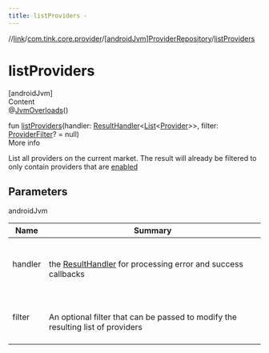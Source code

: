 ```yaml
---
title: listProviders -
---
```

//[link](../../index.md)/[com.tink.core.provider](../index.md)/[[androidJvm]ProviderRepository](index.md)/[listProviders](list-providers.md)



# listProviders  
[androidJvm]  
Content  
@[JvmOverloads](https://kotlinlang.org/api/latest/jvm/stdlib/kotlin.jvm/-jvm-overloads/index.html)()  
  
fun [listProviders](list-providers.md)(handler: [ResultHandler](../../com.tink.service.handler/[android-jvm]-result-handler/index.md)<[List](https://kotlinlang.org/api/latest/jvm/stdlib/kotlin.collections/-list/index.html)<[Provider](../../com.tink.model.provider/[android-jvm]-provider/index.md)>>, filter: [ProviderFilter](../../com.tink.service.provider/[android-jvm]-provider-filter/index.md)? = null)  
More info  


List all providers on the current market. The result will already be filtered to only contain providers that are [enabled](../../com.tink.model.provider/[android-jvm]-provider/-status/-e-n-a-b-l-e-d/index.md)



## Parameters  
  
androidJvm  
  
|  Name|  Summary| 
|---|---|
| <a name="com.tink.core.provider/ProviderRepository/listProviders/#com.tink.service.handler.ResultHandler[kotlin.collections.List[com.tink.model.provider.Provider]]#com.tink.service.provider.ProviderFilter?/PointingToDeclaration/"></a>handler| <a name="com.tink.core.provider/ProviderRepository/listProviders/#com.tink.service.handler.ResultHandler[kotlin.collections.List[com.tink.model.provider.Provider]]#com.tink.service.provider.ProviderFilter?/PointingToDeclaration/"></a><br><br>the [ResultHandler](../../com.tink.service.handler/[android-jvm]-result-handler/index.md) for processing error and success callbacks<br><br>
| <a name="com.tink.core.provider/ProviderRepository/listProviders/#com.tink.service.handler.ResultHandler[kotlin.collections.List[com.tink.model.provider.Provider]]#com.tink.service.provider.ProviderFilter?/PointingToDeclaration/"></a>filter| <a name="com.tink.core.provider/ProviderRepository/listProviders/#com.tink.service.handler.ResultHandler[kotlin.collections.List[com.tink.model.provider.Provider]]#com.tink.service.provider.ProviderFilter?/PointingToDeclaration/"></a><br><br>An optional filter that can be passed to modify the resulting list of providers<br><br>
  
  



